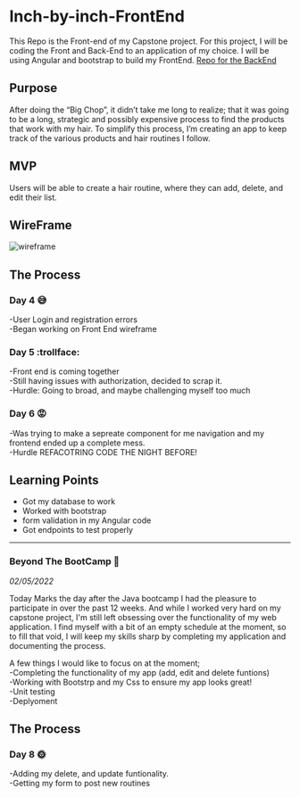 # Inch-by-inch-FrontEnd
This Repo is the Front-end of my Capstone project. For this project, I will be coding the Front and Back-End to an application of my choice. I will be using Angular and bootstrap to build my FrontEnd. [Repo for the BackEnd](https://github.com/Cecilierenee/Inch-by-inch-BE)

## Purpose
After doing the “Big Chop”, it didn’t take me long to realize; that it was going to be a long, strategic and possibly expensive process to find the products that work with my hair. To simplify this process, I’m creating an app to keep track of the various products and hair routines I follow.

## MVP
Users will be able to create a hair routine, where they can add, delete, and edit their list.


## WireFrame
![wireframe](https://user-images.githubusercontent.com/89564513/151693998-2d9c013f-c95e-461f-b852-e3fa4f6661a9.png)

## The Process 

### Day 4 :sweat_smile:
  -User Login and registration errors<br>
  -Began working on Front End wireframe

### Day 5 :trollface:
  -Front end is coming together<br>
  -Still having issues with authorization, decided to scrap it.<br>
  -Hurdle: Going to broad, and maybe challenging myself too much

### Day 6 :rage:
  -Was trying to make a sepreate component for me navigation and my frontend ended up a complete mess.<br>
  -Hurdle REFACOTRING CODE THE NIGHT BEFORE! 

## Learning Points
  - Got my database to work<br>
  - Worked with bootstrap<br>
  - form validation in my Angular code<br>
  - Got endpoints to test properly<br>

*********************************************************************************************************************************************************************************
### Beyond The BootCamp :rainbow:

*02/05/2022*

Today Marks the day after the Java bootcamp I had the pleasure to participate in over the past 12 weeks. And while I worked very hard on my capstone project, I'm still left obsessing over the functionality of my web application. I find myself with a bit of an empty schedule at the moment, so to fill that void, I will keep my skills sharp by completing my application and documenting the process.

A few things I would like to focus on at the moment;<br>
  -Completing the functionality of my app (add, edit and delete funtions)<br>
  -Working with Bootstrp and my Css to ensure my app looks great!<br>
  -Unit testing<br>
  -Deplyoment<br>
  
  ## The Process
  
  ### Day 8 :sun_with_face:
  -Adding my delete, and update funtionality.<br>
  -Getting my form to post new routines
